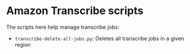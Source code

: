 # Amazon Transcribe scripts

The scripts here help manage transcribe jobs:

- `transcribe-delete-all-jobs.py`: Deletes all transcribe jobs in a given region
